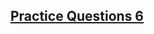 ## [Practice Questions 6](https://dart-tutorial.com/object-oriented-programming/questions-for-practice-6/)
